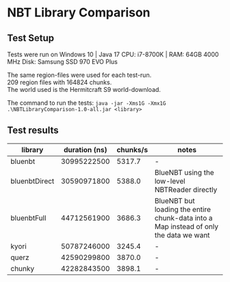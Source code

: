 # NBT Library Comparison

## Test Setup
Tests were run on Windows 10 | Java 17
CPU: i7-8700K | RAM: 64GB 4000 MHz
Disk: Samsung SSD 970 EVO Plus

The same region-files were used for each test-run.  
209 region files with 164824 chunks.  
The world used is the Hermitcraft S9 world-download.  

The command to run the tests: `java -jar -Xms1G -Xmx1G .\NBTLibraryComparison-1.0-all.jar <library>`

## Test results
| library       | duration (ns) | chunks/s | notes                                                                                 |
|---------------|---------------|----------|---------------------------------------------------------------------------------------|
| bluenbt       | 30995222500   | 5317.7   | -                                                                                     |
| bluenbtDirect | 30590971800   | 5388.0   | BlueNBT using the low-level NBTReader directly                                        |
| bluenbtFull   | 44712561900   | 3686.3   | BlueNBT but loading the entire chunk-data into a Map instead of only the data we want |
| kyori         | 50787246000   | 3245.4   | -                                                                                     |
| querz         | 42590299800   | 3870.0   | -                                                                                     |
| chunky        | 42282843500   | 3898.1   | -                                                                                     |
